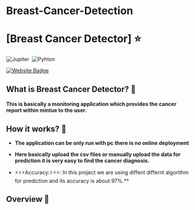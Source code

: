 # Breast-Cancer-Detection


# [Breast Cancer Detector] ⭐


![Jupiter](https://img.shields.io/badge/HTML5-E34F26?style=for-the-badge&logo=&logoColor=white)&nbsp;
![Pyhton](https://img.shields.io/badge/CSS-239120?&style=for-the-badge&logo=&logoColor=white)&nbsp;


[![Website Badge](https://img.shields.io/badge/Visit-Now-green?style=for-the-badge&logo=vercel)](https://yellow-meadow-0c3d56c10.1.azurestaticapps.net/)


## What is Breast Cancer Detector? 🤔

#### This is basically a monitoring application which provides the cancer report within mintue to the user.


## How it works? 🤔
- **The application can be only run with pc there is no online deployment**
- **Here basically upload the csv files or manually upload the data for prediction it is very easy to find the cancer diagnosis.**

- ⚡⚡⚡Accuracy:⚡⚡⚡: In this project we are using diffent differnt algorithm for prediction and its accuracy is about 97%.**


## Overview 👀







